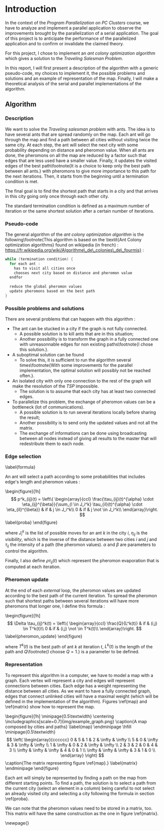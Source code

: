 # Introduction

In the context of the *Program Parallelization on PC Clusters* course, we have to analyze and implement a parallel application to observe the improvements brought by the parallelization of a serial application.
The goal of this project is to anticipate the performance of the parallelized application and to confirm or invalidate the claimed theory.

For this project, I chose to implement an *ant colony optimization algorithm* which gives a solution to the *Traveling Salesman Problem*.

In this report, I will first present a description of the algorithm with a generic pseudo-code, my choices to implement it, the possible problems and solutions and an example of representation of the map.
Finally, I will make a theoretical analysis of the serial and parallel implementations of the algorithm.

## Algorithm

### Description

We want to solve the *Traveling salesman problem* with ants.
The idea is to have several ants that are spread randomly on the map.
Each ant will go through the map and find a path between all cities without visiting twice the same city.
At each step, the ant will select the next city with some probability depending on distance and pheromon value.
When all ants are done, the pheromons on all the map are reduced by a factor such that edges that are less used have a smaller value.
Finally, it updates the visited edges of the best path\footnote{It is a choice to keep only the best path between all ants.} with pheromons to give more importance to this path for the next iterations. Then, it starts from the beginning until a termination condition is met.

The final goal is to find the shortest path that starts in a city and that arrives in this city going only once through each other city.

The standard termination condition is defined as a maximum number of iteration or the same shortest solution after a certain number of iterations.

### Pseudo-code

The general algorithm of the *ant colony optimization algorithm* is the following\footnote{This algorithm is based on the \textit{Ant Colony optimization algorithms} found on wikipedia (in french) : https://fr.wikipedia.org/wiki/Algorithme\_de\_colonies\_de\_fourmis} :

```java
while (termination condition) {
  for each ant :
    has to visit all cities once
    chooses next city based on distance and pheromon value
  endfor
  
  reduce the global pheromon values
  update pheromons based on the best path
}
```

### Possible problems and solutions

There are several problems that can happen with this algorithm :

* The ant can be stucked in a city if the graph is not fully connected.
    * A possible solution is to kill ants that are in this situation;
    * Another possibility is to transform the graph in a fully connected one with unreasonnable edges for non existing paths\footnote{I chose this solution.}.
* A suboptimal solution can be found
    * To solve this, it is sufficient to run the algorithm several times\footnote{With some improvements for the parallel implementation, the optimal solution will possibly not be reached often.}.
* An isolated city with only one connection to the rest of the graph will make the resolution of the *TSP* impossible.
    * The solution is to assume that each city has at least two connected edges.
* To parallelize this problem, the exchange of pheromon values can be a bottleneck (lot of communications).
    * A possible solution is to run several iterations locally before sharing the result;
    * Another possibility is to send only the updated values and not all the matrix.
    * The exchange of informations can be done using broadcasting between all nodes instead of giving all results to the master that will redestribute them to each node.


### Edge selection

\label{formula}

An ant will select a path according to some probabilities that includes edge's length and pheromon values :

\begin{figure}[!h]
$$
p^k_{ij}(t) = \left\{ \begin{array}{ccl}
\frac{\tau_{ij}(t)^{\alpha} \cdot \eta_{ij}^{\beta}}{\sum_{l \in J_i^k} \tau_{il}(t)^{\alpha} \cdot \eta_{il}^{\beta}} & if & j \in J_i^k\\
0 & if & j \not \in J_i^k\\
\end{array}\right.
$$
\label{proba}
\end{figure}

where $J_i^k$ is the list of possible moves for an ant $k$ in the city $i$, $\eta_{ij}$ is the *visibility*, which is the inverse of the distance between two cities $i$ and $j$ and $\tau_{ij}$ the intensity of a path (the pheromon values).
$\alpha$ and $\beta$ are parameters to control the algorithm.

Finally, I also define $\rho \tau_{ij}(t)$ which represent the pheromon evaporation that is computed at each iteration.

### Pheromon update

At the end of each *external* loop, the pheromon values are updated according to the best path of the current iteration. To spread the pheromon such that shortest paths between several iterations will have more pheromons that longer one, I define this formula :

\begin{figure}[!h]
$$
\Delta \tau_{ij}^k(t) = \left\{ \begin{array}{ccl}
\frac{Q}{L^k(t)} & if & (i,j) \in T^k(t)\\
0 & if & (i,j) \not \in T^k(t)\\
\end{array}\right.
$$
\label{pheromon_update}
\end{figure}

where $T^k(t)$ is the best path of ant $k$ at iteration $t$, $L^k(t)$ is the length of the path and $Q$\footnote{I choose $Q=1$.} is a parameter to be defined.

### Representation

To represent this algorithm in a computer, we have to model a map with a graph.
Each vertex will represent a city and edges will represent connections between cities.
Each edge has a weight representing the distance between all cities.
As we want to have a fully connected graph, edges that connect unlinked cities will have a maximal weight (which will be defined in the implementation of the algorithm).
Figures \ref{map} and \ref{matrix} show how to represent the map.

\begin{figure}[!h]
\minipage{0.5\textwidth}
    \centering \includegraphics[scale=0.7]{img/example_graph.png}
    \caption{A map composed by cities and paths}
    \label{map}
\endminipage \hfill
\minipage{0.5\textwidth}
$$ 
\left( \begin{array}{cccccc}
  0 & 5 & 1 & 2 & \infty & \infty \\
  5 & 0 & \infty & 3 & \infty & \infty \\
  1 & \infty & 0 & 2 & \infty & \infty \\
  2 & 3 & 2 & 0 & 4 & 3 \\
  \infty & \infty & \infty & 4 & 0 & 1 \\
  \infty & \infty & \infty & 3 & 1 & 0 \\
\end{array} \right)
$$
    \caption{The matrix representing figure \ref{map}.}
    \label{matrix}
\endminipage
\end{figure}

Each ant will simply be represented by finding a path on the map from different starting points.
To find a path, the solution is to select a path from the current city (select an element in a column) being careful to not select an already visited city and selecting a city following the formula in section \ref{proba}.

We can note that the pheromon values need to be stored in a matrix, too. This matrix will have the same construction as the one in figure \ref{matrix}.

\newpage{}
